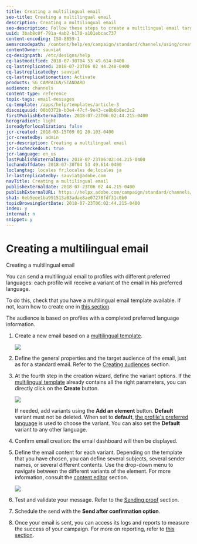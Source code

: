 ```yaml
---
title: Creating a multilingual email
seo-title: Creating a multilingual email
description: Creating a multilingual email
seo-description: Follow these steps to create a multilingual email targeting recipients with different preferred languages.
uuid: 3bab8c0f-791a-4ab2-b170-a101ebcac737
content-encoding: ISO-8859-1
aemsrcnodepath: /content/help/en/campaign/standard/channels/using/creating-a-multilingual-email
contentOwner: sauviat
cq-designpath: /etc/designs/help
cq-lastmodified: 2018-07-30T04 53 49.614-0400
cq-lastreplicated: 2018-07-23T06 02 44.248-0400
cq-lastreplicatedby: sauviat
cq-lastreplicationaction: Activate
products: SG_CAMPAIGN/STANDARD
audience: channels
content-type: reference
topic-tags: email-messages
cq-template: /apps/help/templates/article-3
discoiquuid: 08b0372b-b3e4-47cf-9e43-ce8b6b8ec2c2
firstPublishExternalDate: 2018-07-23T06:02:44.215-0400
herogradient: light
isreadyforlocalization: false
jcr-created: 2018-03-15T09 01 20.103-0400
jcr-createdby: admin
jcr-description: Creating a multilingual email
jcr-ischeckedout: true
jcr-language: en_us
lastPublishExternalDate: 2018-07-23T06:02:44.215-0400
lochandoffdate: 2018-07-30T04 53 49.614-0400
loclangtag: locales fr;locales de;locales ja
lr-lastreplicatedby: sauviat@adobe.com
navTitle: Creating a multilingual email
publishexternaldate: 2018-07-23T06 02 44.215-0400
publishExternalURL: https://helpx.adobe.com/campaign/standard/channels/using/creating-a-multilingual-email.html
sha1: 6eb5eee1ba991513a03adae8ae07278fdf31c0b0
topicBrowsingSortDate: 2018-07-23T06:02:44.215-0400
index: y
internal: n
snippet: y
---
```


# Creating a multilingual email

Creating a multilingual email

You can send a multilingual email to profiles with different preferred languages: each profile will receive a variant of the email in his preferred language.

To do this, check that you have a multilingual email template available. If not, learn how to create one in [this section](../../start/using/creating-a-multilingual-template.md).

The audience is based on profiles with a completed preferred language information.

1. Create a new email based on a [multilingual template](../../start/using/creating-a-multilingual-template.md).

   ![](assets/multi_create1.png)

1. Define the general properties and the target audience of the email, just as for a standard email. Refer to the [Creating audiences](../../audiences/using/creating-audiences.md) section.
1. At the fourth step in the creation wizard, define the variant options. If the [multilingual template](../../start/using/creating-a-multilingual-template.md) already contains all the right parameters, you can directly click on the **Create** button.

   ![](assets/multi_create4.png)

   If needed, add variants using the **Add an element** button. **Default** variant must not be deleted. When set to **default**, [the profile's preferred language](../../audiences/using/creating-profiles.md) is used to choose the variant. You can also set the **Default** variant to any other language.

1. Confirm email creation: the email dashboard will then be displayed.
1. Define the email content for each variant. Depending on the template that you have chosen, you can define several subjects, several sender names, or several different contents. Use the drop-down menu to navigate between the different variants of the element. For more information, consult the [content editor](../../designing/using/about-email-content-design.md) section.

   ![](assets/multi_selectcontent.png)

1. Test and validate your message. Refer to the [Sending proof](../../sending/using/managing-test-profiles-and-sending-proofs.md#sending-proofs) section.
1. Schedule the send with the **Send after confirmation option**.
1. Once your email is sent, you can access its logs and reports to measure the success of your campaign. For more on reporting, refer to [this section](../../reporting/using/about-dynamic-reports.md).

